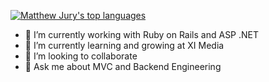 [![Matthew Jury's top languages](https://github-readme-stats.vercel.app/api/top-langs/?username=bluelovin&hide_border=true&layout=compact&show_icons=true&theme=gruvbox)](https://github.com/bluelovin)

- 🔭 I’m currently working with Ruby on Rails and ASP .NET
- 🌱 I’m currently learning and growing at XI Media
- 👯 I’m looking to collaborate
- 💬 Ask me about MVC and Backend Engineering
